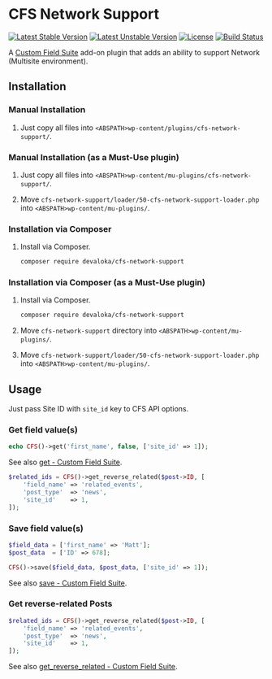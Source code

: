 # CFS Network Support

[![Latest Stable Version][stable-image]][stable-url]
[![Latest Unstable Version][unstable-image]][unstable-url]
[![License][license-image]][license-url]
[![Build Status][travis-image]][travis-url]

A [Custom Field Suite][custom-field-suite] add-on plugin that adds an ability to
support Network (Multisite environment).

## Installation

### Manual Installation

1.  Just copy all files into `<ABSPATH>wp-content/plugins/cfs-network-support/`.

### Manual Installation (as a Must-Use plugin)

1.  Just copy all files into
    `<ABSPATH>wp-content/mu-plugins/cfs-network-support/`.

2.  Move `cfs-network-support/loader/50-cfs-network-support-loader.php`
    into `<ABSPATH>wp-content/mu-plugins/`.

### Installation via Composer

1.  Install via Composer.

    ```sh
    composer require devaloka/cfs-network-support
    ```

### Installation via Composer (as a Must-Use plugin)

1.  Install via Composer.

    ```sh
    composer require devaloka/cfs-network-support
    ```

2.  Move `cfs-network-support` directory into
    `<ABSPATH>wp-content/mu-plugins/`.

3.  Move `cfs-network-support/loader/50-cfs-network-support-loader.php`
    into `<ABSPATH>wp-content/mu-plugins/`.

## Usage

Just pass Site ID with `site_id` key to CFS API options.

### Get field value(s)

```php
echo CFS()->get('first_name', false, ['site_id' => 1]);
```

See also [get - Custom Field Suite](http://docs.customfieldsuite.com/api/get.html).

```php
$related_ids = CFS()->get_reverse_related($post->ID, [
    'field_name' => 'related_events',
    'post_type'  => 'news',
    'site_id'    => 1,    
]);
```

### Save field value(s)

```php
$field_data = ['first_name' => 'Matt'];
$post_data  = ['ID' => 678];

CFS()->save($field_data, $post_data, ['site_id' => 1]);
```

See also [save - Custom Field Suite](http://docs.customfieldsuite.com/api/save.html).

### Get reverse-related Posts

```php
$related_ids = CFS()->get_reverse_related($post->ID, [
    'field_name' => 'related_events',
    'post_type'  => 'news',
    'site_id'    => 1,    
]);
```

See also [get\_reverse\_related - Custom Field Suite](http://docs.customfieldsuite.com/api/get_reverse_related.html).

[custom-field-suite]: https://ja.wordpress.org/plugins/custom-field-suite/

[stable-image]: https://poser.pugx.org/devaloka/cfs-network-support/v/stable
[stable-url]: https://packagist.org/packages/devaloka/cfs-network-support

[unstable-image]: https://poser.pugx.org/devaloka/cfs-network-support/v/unstable
[unstable-url]: https://packagist.org/packages/devaloka/cfs-network-support

[license-image]: https://poser.pugx.org/devaloka/cfs-network-support/license
[license-url]: https://packagist.org/packages/devaloka/cfs-network-support

[travis-image]: https://travis-ci.org/devaloka/cfs-network-support.svg?branch=master
[travis-url]: https://travis-ci.org/devaloka/cfs-network-support

